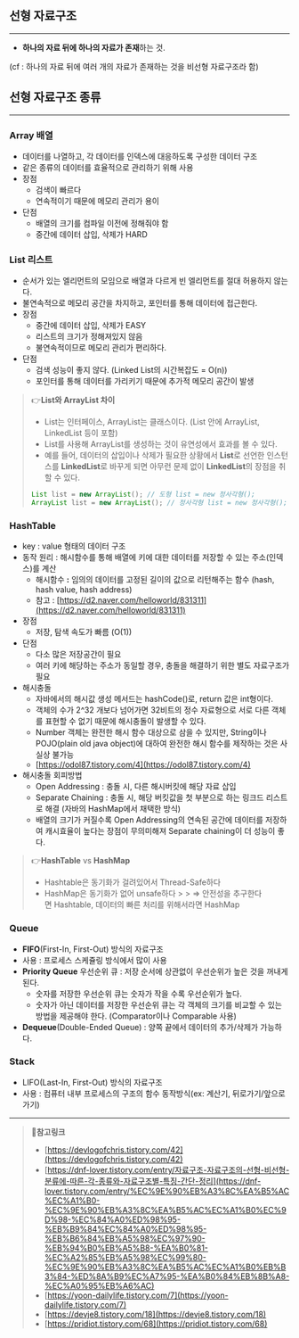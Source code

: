 ## 선형 자료구조

---

- **하나의 자료 뒤에 하나의 자료가 존재**하는 것.

(cf : 하나의 자료 뒤에 여러 개의 자료가 존재하는 것을 비선형 자료구조라 함)

## 선형 자료구조 종류

---

### Array 배열

- 데이터를 나열하고, 각 데이터를 인덱스에 대응하도록 구성한 데이터 구조
- 같은 종류의 데이터를 효율적으로 관리하기 위해 사용
- 장점
    - 검색이 빠르다
    - 연속적이기 때문에 메모리 관리가 용이
- 단점
    - 배열의 크기를 컴파일 이전에 정해줘야 함
    - 중간에 데이터 삽입, 삭제가 HARD

### List 리스트

- 순서가 있는 엘리먼트의 모임으로 배열과 다르게 빈 엘리먼트를 절대 허용하지 않는다.
- 불연속적으로 메모리 공간을 차지하고, 포인터를 통해 데이터에 접근한다.
- 장점
    - 중간에 데이터 삽입, 삭제가 EASY
    - 리스트의 크기가 정해져있지 않음
    - 불연속적이므로 메모리 관리가 편리하다.
- 단점
    - 검색 성능이 좋지 않다. (Linked List의 시간복잡도 = O(n))
    - 포인터를 통해 데이터를 가리키기 때문에 추가적 메모리 공간이 발생

> 👉**List와 ArrayList 차이**
>
> - List는 인터페이스, ArrayList는 클래스이다. (List 안에 ArrayList, LinkedList 등이 포함)
> - List를 사용해 ArrayList를 생성하는 것이 유연성에서 효과를 볼 수 있다.
> - 예를 들어, 데이터의 삽입이나 삭제가 필요한 상황에서 **List**로 선언한 인스턴스를 **LinkedList**로 바꾸게 되면 아무런 문제 없이 **LinkedList**의 장점을 취할 수 있다.
>
> ```java
> List list = new ArrayList(); // 도형 list = new 정사각형();
> ArrayList list = new ArrayList(); // 정사각형 list = new 정사각형();
> ```
>

### HashTable

- key : value 형태의 데이터 구조
- 동작 원리 : 해시함수를 통해 배열에 키에 대한 데이터를 저장할 수 있는 주소(인덱스)를 계산
    - 해시함수 **:** 임의의 데이터를 고정된 길이의 값으로 리턴해주는 함수 (hash, hash value, hash address)
    - 참고 : [https://d2.naver.com/helloworld/831311](https://d2.naver.com/helloworld/831311)
- 장점
    - 저장, 탐색 속도가 빠름 (O(1))
- 단점
    - 다소 많은 저장공간이 필요
    - 여러 키에 해당하는 주소가 동일할 경우, 충돌을 해결하기 위한 별도 자료구조가 필요
- 해시충돌
    - 자바에서의 해시값 생성 메서드는 hashCode()로, return 값은 int형이다.
    - 객체의 수가 2^32 개보다 넘어가면 32비트의 정수 자료형으로 서로 다른 객체를 표현할 수 없기 때문에 해시충돌이 발생할 수 있다.
    - Number 객체는 완전한 해시 함수 대상으로 삼을 수 있지만, String이나 POJO(plain old java object)에 대하여 완전한 해시 함수를 제작하는 것은 사실상 불가능
    - [https://odol87.tistory.com/4](https://odol87.tistory.com/4)
- 해시충돌 회피방법
    - Open Addressing : 충돌 시, 다른 해시버킷에 해당 자료 삽입
    - Separate Chaining : 충돌 시, 해당 버킷값을 첫 부분으로 하는 링크드 리스트로 해결
      (자바의 HashMap에서 채택한 방식)
    - 배열의 크기가 커질수록 Open Addressing의 연속된 공간에 데이터를 저장하여 캐시효율이 높다는 장점이 무의미해져 Separate chaining이 더 성능이 좋다.

> 👉**HashTable** vs **HashMap**
>
> - Hashtable은 동기화가 걸려있어서 Thread-Safe하다
> - HashMap은 동기화가 없어 unsafe하다
    >
    >  ⇒ 안전성을 추구한다면 Hashtable, 데이터의 빠른 처리를 위해서라면 HashMap
>

### Queue

- **FIFO**(First-In, First-Out) 방식의 자료구조
- 사용 : 프로세스 스케쥴링 방식에서 많이 사용
- **Priority Queue** 우선순위 큐 : 저장 순서에 상관없이 우선순위가 높은 것을 꺼내게 된다.
    - 숫자를 저장한 우선순위 큐는 숫자가 작을 수록 우선순위가 높다.
    - 숫자가 아닌 데이터를 저장한 우선순위 큐는 각 객체의 크기를 비교할 수 있는 방법을 제공해야 한다. (Comparator이나 Comparable 사용)
- **Dequeue**(Double-Ended Queue) : 양쪽 끝에서 데이터의 추가/삭제가 가능하다.

### Stack

- LIFO(Last-In, First-Out) 방식의 자료구조
- 사용 : 컴퓨터 내부 프로세스의 구조의 함수 동작방식(ex: 계산기, 뒤로가기/앞으로 가기)

---
> 🔗**참고링크**
>
> - [https://devlogofchris.tistory.com/42](https://devlogofchris.tistory.com/42)
> - [https://dnf-lover.tistory.com/entry/자료구조-자료구조의-선형-비선형-분류에-따른-각-종류와-자료구조별-특징-간단-정리](https://dnf-lover.tistory.com/entry/%EC%9E%90%EB%A3%8C%EA%B5%AC%EC%A1%B0-%EC%9E%90%EB%A3%8C%EA%B5%AC%EC%A1%B0%EC%9D%98-%EC%84%A0%ED%98%95-%EB%B9%84%EC%84%A0%ED%98%95-%EB%B6%84%EB%A5%98%EC%97%90-%EB%94%B0%EB%A5%B8-%EA%B0%81-%EC%A2%85%EB%A5%98%EC%99%80-%EC%9E%90%EB%A3%8C%EA%B5%AC%EC%A1%B0%EB%B3%84-%ED%8A%B9%EC%A7%95-%EA%B0%84%EB%8B%A8-%EC%A0%95%EB%A6%AC)
> - [https://yoon-dailylife.tistory.com/7](https://yoon-dailylife.tistory.com/7)
> - [https://devje8.tistory.com/18](https://devje8.tistory.com/18)
> - [https://pridiot.tistory.com/68](https://pridiot.tistory.com/68)